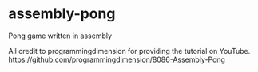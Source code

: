 # assembly-pong
Pong game written in assembly

All credit to programmingdimension for providing the tutorial on YouTube.
https://github.com/programmingdimension/8086-Assembly-Pong
